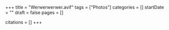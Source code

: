 +++
title = "Werwerwerwer.avif"
tags = ["Photos"]
categories = []
startDate = ""
draft = false
pages = []

citations = []
+++
